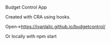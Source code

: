 Budget Control App

Created with CRA using hooks.

Open→https://ivanlalic.github.io/budgetcontrol/

Or locally with npm start